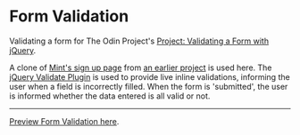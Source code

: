 # Form Validation

Validating a form for The Odin Project's [Project: Validating a Form with jQuery](http://www.theodinproject.com/javascript-and-jquery/validating-a-form-with-jquery).


A clone of [Mint's sign up page](https://wwws.mint.com/login.event?task=S) from [an earlier project](https://github.com/donaldali/odin-html-css/tree/master/html_forms) is used here. The [jQuery Validate Plugin](http://jqueryvalidation.org/) is used to provide live inline validations, informing the user when a field is incorrectly filled. When the form is 'submitted', the user is informed whether the data entered is all valid or not.

---

[Preview Form Validation here](http://htmlpreview.github.io/?https://github.com/donaldali/odin-js-jquery/blob/master/form_validation/index.html "Form Validation").
